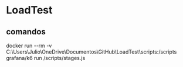 # LoadTest

## comandos

docker run --rm -v C:\Users\Julio\OneDrive\Documentos\GitHub\LoadTest\scripts:/scripts grafana/k6 run /scripts/stages.js
